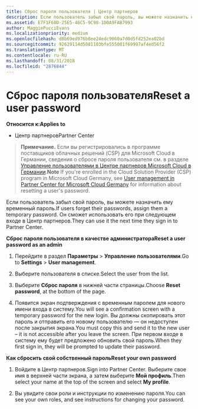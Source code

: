```yaml
---
title: Сброс пароля пользователя | Центр партнеров
description: Если пользователь забыл свой пароль, вы можете назначить ему новый временный пароль. Он сможет использовать его при следующем входе в Центр партнеров.
ms.assetid: E7F1F68D-25E5-46C5-9C98-1D0A9FAB7993
author: MaggiePucciEvans
ms.localizationpriority: medium
ms.openlocfilehash: d8b69ed976b8ee24edc9060a7d0d5fd252ea02bd
ms.sourcegitcommit: 92629114d5081103bfe555081f69997af4ed56f2
ms.translationtype: MT
ms.contentlocale: ru-RU
ms.lasthandoff: 08/31/2018
ms.locfileid: "2876844"
---
```

# <a name="reset-a-user-password"></a><span data-ttu-id="de9f2-104">Сброс пароля пользователя</span><span class="sxs-lookup"><span data-stu-id="de9f2-104">Reset a user password</span></span>

**<span data-ttu-id="de9f2-105">Относится к:</span><span class="sxs-lookup"><span data-stu-id="de9f2-105">Applies to</span></span>**

-  <span data-ttu-id="de9f2-106">Центр партнеров</span><span class="sxs-lookup"><span data-stu-id="de9f2-106">Partner Center</span></span>
   
><span data-ttu-id="de9f2-107">**Примечание.** Если вы регистрировались в программе поставщиков облачных решений (CSP) для Microsoft Cloud в Германии, сведения о сбросе пароля пользователя см. в разделе [Управление пользователями в Центре партнеров Microsoft Cloud в Германии](user-management-in-partner-center-for-microsoft-cloud-germany.md).</span><span class="sxs-lookup"><span data-stu-id="de9f2-107">**Note** If you're enrolled in the Cloud Solution Provider (CSP) program in Microsoft Cloud Germany, see [User management in Partner Center for Microsoft Cloud Germany](user-management-in-partner-center-for-microsoft-cloud-germany.md) for information about resetting a user's password.</span></span>

<span data-ttu-id="de9f2-108">Если пользователь забыл свой пароль, вы можете назначить ему временный пароль.</span><span class="sxs-lookup"><span data-stu-id="de9f2-108">If users forget their passwords, assign them a temporary password.</span></span> <span data-ttu-id="de9f2-109">Он сможет использовать его при следующем входе в Центр партнеров.</span><span class="sxs-lookup"><span data-stu-id="de9f2-109">They can use it the next time they sign in to Partner Center.</span></span>

**<span data-ttu-id="de9f2-110">Сброс пароля пользователя в качестве администратора</span><span class="sxs-lookup"><span data-stu-id="de9f2-110">Reset a user password as an admin</span></span>**

1.  <span data-ttu-id="de9f2-111">Перейдите в раздел **Параметры** &gt; **Управление пользователями**.</span><span class="sxs-lookup"><span data-stu-id="de9f2-111">Go to **Settings** &gt; **User management**.</span></span>
2.  <span data-ttu-id="de9f2-112">Выберите пользователя в списке.</span><span class="sxs-lookup"><span data-stu-id="de9f2-112">Select the user from the list.</span></span>

3.  <span data-ttu-id="de9f2-113">Выберите **Сброс пароля** в нижней части страницы.</span><span class="sxs-lookup"><span data-stu-id="de9f2-113">Choose **Reset password**, at the bottom of the page.</span></span>

4.  <span data-ttu-id="de9f2-114">Появится экран подтверждения с временным паролем для нового имени входа в систему.</span><span class="sxs-lookup"><span data-stu-id="de9f2-114">You will see a confirmation screen with a temporary password for the new login.</span></span> <span data-ttu-id="de9f2-115">Вы должны скопировать этот пароль и отправить его новому пользователю — он недоступен после закрытия экрана.</span><span class="sxs-lookup"><span data-stu-id="de9f2-115">You must copy this and send it to the new user – it is not accessible after you leave the screen.</span></span> <span data-ttu-id="de9f2-116">При первом входе в систему ему будет предложено обновить свой пароль.</span><span class="sxs-lookup"><span data-stu-id="de9f2-116">When they first sign in, they will be prompted to update their password.</span></span>

**<span data-ttu-id="de9f2-117">Как сбросить свой собственный пароль</span><span class="sxs-lookup"><span data-stu-id="de9f2-117">Reset your own password</span></span>**

1.  <span data-ttu-id="de9f2-118">Войдите в Центр партнеров.</span><span class="sxs-lookup"><span data-stu-id="de9f2-118">Sign into Partner Center.</span></span> <span data-ttu-id="de9f2-119">Выберите свое имя в верхней части экрана, а затем выберите **Мой профиль**.</span><span class="sxs-lookup"><span data-stu-id="de9f2-119">Then select your name at the top of the screen and select **My profile**.</span></span>

2.  <span data-ttu-id="de9f2-120">Вы увидите свои роли и инструкции по изменению пароля.</span><span class="sxs-lookup"><span data-stu-id="de9f2-120">You can see your own roles, and see instructions for changing your password.</span></span>

 

 



